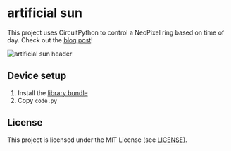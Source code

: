 # artificial sun

This project uses CircuitPython to control a NeoPixel ring based on time of day.
Check out the [blog post](https://twiddlingbits.net/artificial-sun)!

![artificial sun header](https://cdn.hashnode.com/res/hashnode/image/upload/v1676333112701/7ae6c93b-7d34-4def-ad01-92cb0f29ce10.jpeg?w=1600&h=840&fit=crop&crop=entropy&auto=compress,format&format=webp)

## Device setup

1. Install the [library bundle][libs]
2. Copy `code.py`

[libs]: https://github.com/adafruit/Adafruit_CircuitPython_Bundle#use

## License

This project is licensed under the MIT License (see [LICENSE](LICENSE)).
